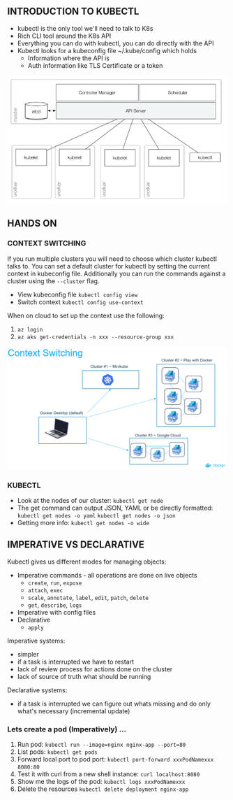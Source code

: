 ## INTRODUCTION TO KUBECTL

* kubectl is the only tool we'll need to talk to K8s
* Rich CLI tool around the K8s API
* Everything you can do with kubectl, you can do directly with the API
* Kubectl looks for a kubeconfig file ~/.kube/config which holds
    * Information where the API is
    * Auth information like TLS Certificate or a token

![Kubectl - API Server](images/kubectl-api.png "Kubectl - API Server") 

## HANDS ON

### CONTEXT SWITCHING

If you run multiple clusters you will need to choose which cluster kubectl talks to. You can set a default cluster for kubectl by 
setting the current context in kubeconfig file. Additionally you can run the commands against a cluster using the `--cluster` flag.

* View kubeconfig file `kubectl config view`
* Switch context `kubectl config use-context`

When on cloud to set up the context use the following:
1. `az login`
2. `az aks get-credentials -n xxx --resource-group xxx` 

![Context Switching](images/context_switching.png "Context Switching") 

### KUBECTL

* Look at the nodes of our cluster: `kubectl get node`
* The get command can output JSON, YAML or be directly formatted: `kubectl get nodes -o yaml` `kubectl get nodes -o json`
* Getting more info: `kubectl get nodes -o wide`

## IMPERATIVE VS DECLARATIVE

Kubectl gives us different modes for managing objects:

* Imperative commands - all operations are done on live objects
    * `create`, `run`, `expose`
    * `attach`, `exec`
    * `scale`, `annotate`, `label`, `edit`, `patch`, `delete`
    * `get`, `describe`, `logs`
* Imperative with config files
* Declarative 
    * `apply`

Imperative systems:

* simpler
* if a task is interrupted we have to restart 
* lack of review process for actions done on the cluster
* lack of source of truth what should be running

Declarative systems:

* if a task is interrupted we can figure out whats missing and do only what's necessary (incremental update)

### Lets create a pod (Imperatively) ...

1. Run pod: `kubectl run --image=nginx nginx-app --port=80`
2. List pods: `kubectl get pods`
3. Forward local port to pod port: `kubectl port-forward xxxPodNamexxx 8080:80`
4. Test it with curl from a new shell instance: `curl localhost:8080`
5. Show me the logs of the pod: `kubectl logs xxxPodNamexxx`
6. Delete the resources `kubectl delete deployment nginx-app`

